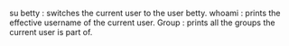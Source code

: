 su betty :  switches the current user to the user betty.
whoami : prints the effective username of the current user.
Group : prints all the groups the current user is part of.
